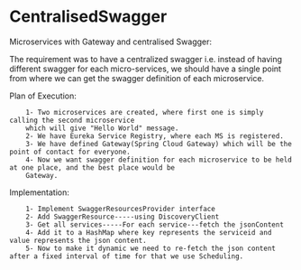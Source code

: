 # CentralisedSwagger
Microservices with Gateway and centralised Swagger:

The requirement was to have a centralized swagger i.e. instead of having different swagger for each micro-services,
we should have a single point from where we can get the swagger definition of each microservice.

Plan of Execution:
        
        1- Two microservices are created, where first one is simply calling the second microservice 
        which will give "Hello World" message.
        2- We have Eureka Service Registry, where each MS is registered.
        3- We have defined Gateway(Spring Cloud Gateway) which will be the point of contact for everyone.
        4- Now we want swagger definition for each microservice to be held at one place, and the best place would be 
        Gateway.
       
Implementation: 

        1- Implement SwaggerResourcesProvider interface
        2- Add SwaggerResource-----using DiscoveryClient
        3- Get all services-----For each service---fetch the jsonContent
        4- Add it to a HashMap where key represents the serviceid and value represents the json content.
        5- Now to make it dynamic we need to re-fetch the json content after a fixed interval of time for that we use Scheduling.
